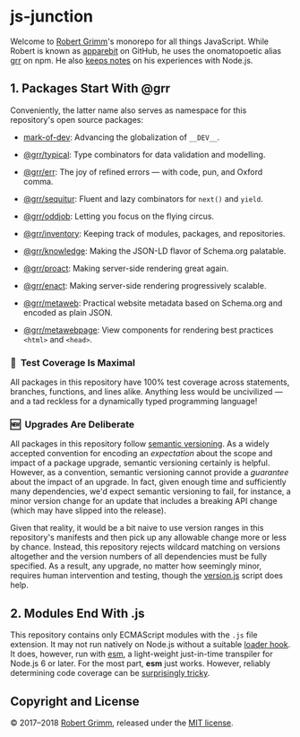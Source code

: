 # js-junction

Welcome to [Robert Grimm](http://apparebit.com)'s monorepo for all things
JavaScript. While Robert is known as [apparebit](https://github.com/apparebit)
on GitHub, he uses the onomatopoetic alias [grr](https://www.npmjs.com/~grr) on
npm. He also [keeps
notes](https://github.com/apparebit/js-junction/tree/master/notes.md) on his
experiences with Node.js.

## 1. Packages Start With @grr

Conveniently, the latter name also serves as namespace for this repository's
open source packages:

 *  [mark-of-dev](https://github.com/apparebit/js-junction/tree/master/packages/mark-of-dev):
    Advancing the globalization of `__DEV__`.

 *  [@grr/typical](https://github.com/apparebit/js-junction/tree/master/packages/typical):
    Type combinators for data validation and modelling.

 *  [@grr/err](https://github.com/apparebit/js-junction/tree/master/packages/err):
    The joy of refined errors — with code, pun, and Oxford comma.

 *  [@grr/sequitur](https://github.com/apparebit/js-junction/tree/master/packages/sequitur):
    Fluent and lazy combinators for `next()` and `yield`.

 *  [@grr/oddjob](https://github.com/apparebit/js-junction/tree/master/packages/oddjob):
    Letting you focus on the flying circus.

 *  [@grr/inventory](https://github.com/apparebit/js-junction/tree/master/packages/inventory):
    Keeping track of modules, packages, and repositories.

 *  [@grr/knowledge](https://github.com/apparebit/js-junction/tree/master/packages/knowledge):
    Making the JSON-LD flavor of Schema.org palatable.

 *  [@grr/proact](https://github.com/apparebit/js-junction/tree/master/packages/proact):
    Making server-side rendering great again.

 *  [@grr/enact](https://github.com/apparebit/js-junction/tree/master/packages/enact):
    Making server-side rendering progressively scalable.

 *  [@grr/metaweb](https://github.com/apparebit/js-junction/tree/master/packages/metaweb):
    Practical website metadata based on Schema.org and encoded as plain JSON.

 *  [@grr/metawebpage](https://github.com/apparebit/js-junction/tree/master/packages/metawebpage):
    View components for rendering best practices `<html>` and `<head>`.

### 💯  Test Coverage Is Maximal 

All packages in this repository have 100% test coverage across statements,
branches, functions, and lines alike. Anything less would be uncivilized — and a
tad reckless for a dynamically typed programming language!


### 🆕  Upgrades Are Deliberate

All packages in this repository follow [semantic
versioning](https://semver.org). As a widely accepted convention for encoding an
_expectation_ about the scope and impact of a package upgrade, semantic
versioning certainly is helpful. However, as a convention, semantic versioning
cannot provide a _guarantee_ about the impact of an upgrade. In fact, given
enough time and sufficiently many dependencies, we'd expect semantic versioning
to fail, for instance, a minor version change for an update that includes a
breaking API change (which may have slipped into the release).

Given that reality, it would be a bit naive to use version ranges in this
repository's manifests and then pick up any allowable change more or less by
chance. Instead, this repository rejects wildcard matching on versions
altogether and the version numbers of all dependencies must be fully specified.
As a result, any upgrade, no matter how seemingly minor, requires human
intervention and testing, though the [version.js](/scripts/version.js) script
does help.

## 2. Modules End With .js

This repository contains only ECMAScript modules with the `.js` file extension.
It may not run natively on Node.js without a suitable [loader
hook](https://nodejs.org/dist/latest-v9.x/docs/api/esm.html#esm_loader_hooks).
It does, however, run with [esm](https://github.com/standard-things/esm), a
light-weight just-in-time transpiler for Node.js 6 or later. For the most part,
__esm__ just works. However, reliably determining code coverage can be
[surprisingly
tricky](https://github.com/apparebit/js-junction/tree/master/notes.md).

## Copyright and License

© 2017–2018 [Robert Grimm](http://apparebit.com), released under the [MIT
license](LICENSE).
